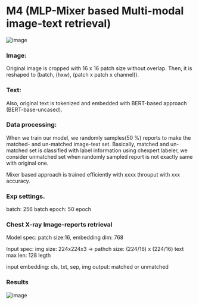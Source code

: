 # M4 (MLP-Mixer based Multi-modal image-text retrieval)

![image](https://user-images.githubusercontent.com/47732974/146780955-da28d6e1-4192-4c0e-a2fe-f81edbc43ec2.png)

### Image:
Original image is cropped with 16 x 16 patch size without overlap. Then, it is reshaped to (batch, (hxw), (patch x patch x channel)). 

### Text:
Also, original text is tokenized and embedded with BERT-based approach (BERT-base-uncased).

### Data processing:
When we train our model, we randomly samples(50 %) reports to make the matched- and un-matched image-text set.
Basically, matched and un-matched set is classified with label information using chexpert labeler, we consider unmatched set when randomly sampled report is not exactly same with original one.


Mixer based approach is trained efficiently with xxxx throuput with xxx accuracy.



### Exp settings.

batch: 256 batch 
epoch: 50 epoch




### Chest X-ray Image-reports retrieval
Model spec:
patch size:16, embedding dim: 768

Input spec:
img size: 224x224x3 -> pathch size: (224/16) x (224/16)
text max len: 128 legth

input embedding: cls, txt, sep, img 
output: matched or unmatched



### Results

![image](https://user-images.githubusercontent.com/47732974/146780704-d159b33f-720e-41fa-8ce8-df13680f1c0a.png)

